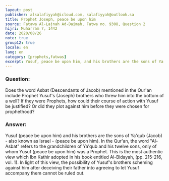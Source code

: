 ```yaml
---
layout: post
publisher: alsalafiyyah@icloud.com, salafiyyah@outlook.sa
title: Prophet Joseph, peace be upon him
source: Fatawa Al-Lajnah Ad-Daimah, Fatwa no. 9308, Question 2
hijri: Muharram 7, 1442
date: 2020/08/26
note: true
group12: true
locale: en
lang: en
category: [prophets,fatwas]
excerpt: Yusuf, peace be upon him, and his brothers are the sons of Ya'qub (Jacob, also known as Israel, peace be upon him).
---
```


### Question:
Does the word Asbat (Descendants of Jacob) mentioned in the Qur'an include Prophet Yusuf's (Joseph) brothers who threw him into the bottom of a well? If they were Prophets, how could their course of action with Yusuf be justified? Or did they plot against him before they were chosen for prophethood?

### Answer: 
Yusuf (peace be upon him) and his brothers are the sons of Ya'qub (Jacob) - also known as Israel - (peace be upon him). In the Qur'an, the word "Al-Asbat" refers to the grandchildren of Ya'qub and his twelve sons, only of whom Yusuf (peace be upon him) was a Prophet. This is the most authentic view which Ibn Kathir adopted in his book entitled Al-Bidayah, (pp. 215-216, vol. 1). In light of this view, the possibility of Yusuf's brothers scheming against him after deceiving their father into agreeing to let Yusuf accompany them cannot be ruled out.
